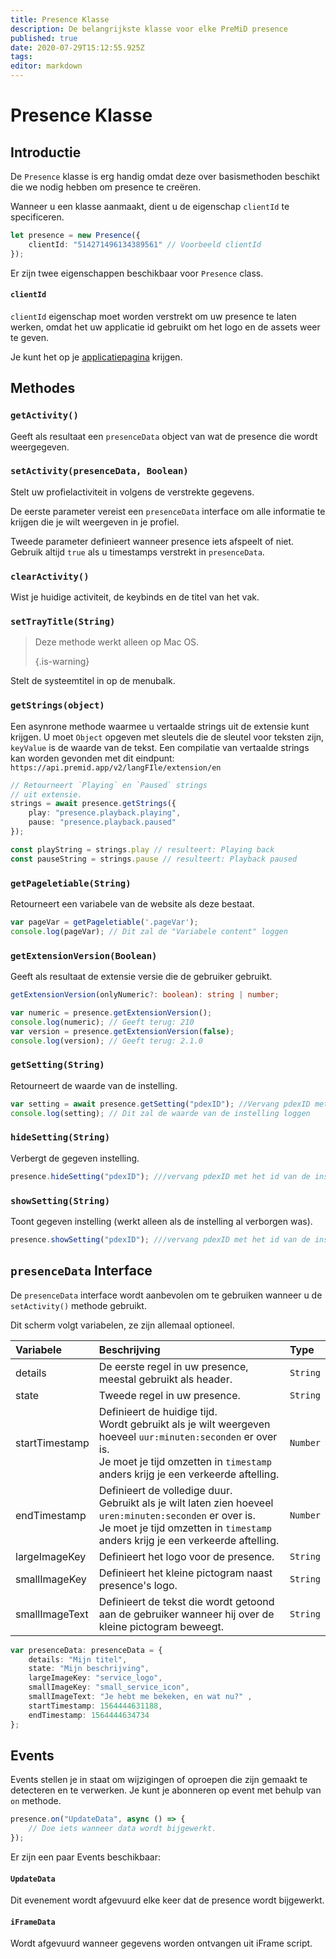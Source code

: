 ```yaml
---
title: Presence Klasse
description: De belangrijkste klasse voor elke PreMiD presence
published: true
date: 2020-07-29T15:12:55.925Z
tags:
editor: markdown
---
```


# Presence Klasse

## Introductie

De `Presence` klasse is erg handig omdat deze over basismethoden beschikt die we nodig hebben om presence te creëren.

 Wanneer u een klasse aanmaakt, dient u de eigenschap `clientId` te specificeren.

```typescript
let presence = new Presence({
    clientId: "514271496134389561" // Voorbeeld clientId
});
```

Er zijn twee eigenschappen beschikbaar voor `Presence` class.

#### `clientId`

`clientId` eigenschap moet worden verstrekt om uw presence te laten werken, omdat het uw applicatie id gebruikt om het logo en de assets weer te geven.

Je kunt het op je [applicatiepagina](https://discordapp.com/developers/applications) krijgen.

## Methodes

### `getActivity()`

Geeft als resultaat een `presenceData` object van wat de presence die wordt weergegeven.

### `setActivity(presenceData, Boolean)`

Stelt uw profielactiviteit in volgens de verstrekte gegevens.

De eerste parameter vereist een `presenceData` interface om alle informatie te krijgen die je wilt weergeven in je profiel.

Tweede parameter definieert wanneer presence iets afspeelt of niet. Gebruik altijd `true` als u timestamps verstrekt in `presenceData`.

### `clearActivity()`

Wist je huidige activiteit, de keybinds en de titel van het vak.

### `setTrayTitle(String)`

> Deze methode werkt alleen op Mac OS. 
> 
> {.is-warning}

Stelt de systeemtitel in op de menubalk.

### `getStrings(object)`

Een asynrone methode waarmee u vertaalde strings uit de extensie kunt krijgen. U moet `Object` opgeven met sleutels die de sleutel voor teksten zijn, `keyValue` is de waarde van de tekst. Een compilatie van vertaalde strings kan worden gevonden met dit eindpunt: `https://api.premid.app/v2/langFIle/extension/en`

```typescript
// Retourneert `Playing` en `Paused` strings
// uit extensie.
strings = await presence.getStrings({
    play: "presence.playback.playing",
    pause: "presence.playback.paused"
});

const playString = strings.play // resulteert: Playing back
const pauseString = strings.pause // resulteert: Playback paused
```

### `getPageletiable(String)`

Retourneert een variabele van de website als deze bestaat.

```typescript
var pageVar = getPageletiable('.pageVar');
console.log(pageVar); // Dit zal de "Variabele content" loggen
```

### `getExtensionVersion(Boolean)`
Geeft als resultaat de extensie versie die de gebruiker gebruikt.
```typescript
getExtensionVersion(onlyNumeric?: boolean): string | number;

var numeric = presence.getExtensionVersion();
console.log(numeric); // Geeft terug: 210
var version = presence.getExtensionVersion(false);
console.log(version); // Geeft terug: 2.1.0
```

### `getSetting(String)`
Retourneert de waarde van de instelling.
```typescript
var setting = await presence.getSetting("pdexID"); //Vervang pdexID met de id van de instelling
console.log(setting); // Dit zal de waarde van de instelling loggen
```

### `hideSetting(String)`
Verbergt de gegeven instelling.
```typescript
presence.hideSetting("pdexID"); ///vervang pdexID met het id van de instelling
```

### `showSetting(String)`
Toont gegeven instelling (werkt alleen als de instelling al verborgen was).
```typescript
presence.showSetting("pdexID"); ///vervang pdexID met het id van de instelling
```

## `presenceData` Interface

De `presenceData` interface wordt aanbevolen om te gebruiken wanneer u de `setActivity()` methode gebruikt.

Dit scherm volgt variabelen, ze zijn allemaal optioneel.

<table>
  <thead>
    <tr>
      <th style="text-align:left">Variabele</th>
      <th style="text-align:left">Beschrijving</th>
      <th style="text-align:left">Type</th>
    </tr>
  </thead>
  <tbody>
    <tr>
      <td style="text-align:left">details</td>
      <td style="text-align:left">De eerste regel in uw presence, meestal gebruikt als header.</td>
      <td style="text-align:left"><code>String</code>
      </td>
    </tr>
    <tr>
      <td style="text-align:left">state</td>
      <td style="text-align:left">Tweede regel in uw presence.</td>
      <td style="text-align:left"><code>String</code>
      </td>
    </tr>
    <tr>
      <td style="text-align:left">startTimestamp</td>
      <td style="text-align:left">Definieert de huidige tijd.<br>
        Wordt gebruikt als je wilt weergeven hoeveel <code>uur:minuten:seconden</code> er over is.
          <br>Je moet je tijd omzetten in <code>timestamp</code> anders krijg je een verkeerde
          aftelling.
      </td>
      <td style="text-align:left"><code>Number</code>
      </td>
    </tr>
    <tr>
      <td style="text-align:left">endTimestamp</td>
      <td style="text-align:left">Definieert de volledige duur.
        <br>Gebruikt als je wilt laten zien hoeveel <code>uren:minuten:seconden</code> er over is.
          <br>Je moet je tijd omzetten in <code>timestamp</code> anders krijg je een verkeerde
          aftelling.
      </td>
      <td style="text-align:left"><code>Number</code>
      </td>
    </tr>
    <tr>
      <td style="text-align:left">largeImageKey</td>
      <td style="text-align:left">Definieert het logo voor de presence.</td>
      <td style="text-align:left"><code>String</code>
      </td>
    </tr>
    <tr>
      <td style="text-align:left">smallImageKey</td>
      <td style="text-align:left">Definieert het kleine pictogram naast presence&apos;s logo.</td>
      <td style="text-align:left"><code>String</code>
      </td>
    </tr>
    <tr>
      <td style="text-align:left">smallImageText</td>
      <td style="text-align:left">Definieert de tekst die wordt getoond aan de gebruiker wanneer hij over de kleine
        pictogram beweegt.</td>
      <td style="text-align:left"><code>String</code>
      </td>
    </tr>
  </tbody>
</table>

```typescript
var presenceData: presenceData = {
    details: "Mijn titel",
    state: "Mijn beschrijving",
    largeImageKey: "service_logo",
    smallImageKey: "small_service_icon",
    smallImageText: "Je hebt me bekeken, en wat nu?" ,
    startTimestamp: 1564444631188,
    endTimestamp: 1564444634734
};
```

## Events

Events stellen je in staat om wijzigingen of oproepen die zijn gemaakt te detecteren en te verwerken. Je kunt je abonneren op event met behulp van `on` methode.

```typescript
presence.on("UpdateData", async () => {
    // Doe iets wanneer data wordt bijgewerkt.
});
```

Er zijn een paar Events beschikbaar:

#### `UpdateData`

Dit evenement wordt afgevuurd elke keer dat de presence wordt bijgewerkt.

#### `iFrameData`

Wordt afgevuurd wanneer gegevens worden ontvangen uit iFrame script.
